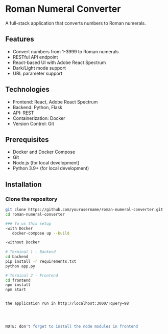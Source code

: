 # Roman Numeral Converter

A full-stack application that converts numbers to Roman numerals.

## Features
- Convert numbers from 1-3999 to Roman numerals
- RESTful API endpoint
- React-based UI with Adobe React Spectrum
- Dark/Light mode support
- URL parameter support

## Technologies
- Frontend: React, Adobe React Spectrum
- Backend: Python, Flask
- API: REST
- Containerization: Docker
- Version Control: Git

## Prerequisites
- Docker and Docker Compose
- Git
- Node.js (for local development)
- Python 3.9+ (for local development)

## Installation

### Clone the repository
```bash
git clone https://github.com/yourusername/roman-numeral-converter.git
cd roman-numeral-converter

### To us this setup
-with Docker
   docker-compose up --build

-without Docker
       
# Terminal 1 - Backend
cd backend
pip install -r requirements.txt
python app.py

# Terminal 2 - Frontend
cd frontend
npm install
npm start


the application run in http://localhost:3000/?query=98
    



NOTE: don't forget to install the node modules in frontend
